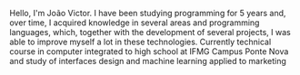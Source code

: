 Hello, I'm João Victor. I have been studying programming for 5 years and, over time, I acquired knowledge in several areas and programming languages, which, together with the development of several projects, I was able to improve myself a lot in these technologies. Currently technical course in computer integrated to high school at IFMG Campus Ponte Nova and study of interfaces design and machine learning applied to marketing
